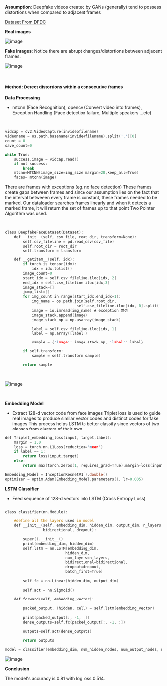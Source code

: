 **Assumption**: Deepfake videos created by GANs (generally) tend to possess distortions when compared to adjacent frames
<br/>

[Dataset From DFDC](https://ai.facebook.com/datasets/dfdc/)

**Real images**

![image](https://user-images.githubusercontent.com/58447982/175811325-ccce2c7f-af76-49ff-ab0c-8a83424c5d58.png)


**Fake images**: Notice there are abrupt changes/distortions between adjacent frames. 

![image](https://user-images.githubusercontent.com/58447982/175812221-08224f61-bf8e-4ea4-80b3-b679ff6c84d3.png)

<br/>

#### Method: Detect distortions within a consecutive frames
**Data Processing**
- mtcnn (Face Recognition), opencv (Convert video into frames), Exception Handling (Face detection failure, Multiple speakers ...etc)
<br/>

```c
vidcap = cv2.VideoCapture(invideofilename)
videoname = os.path.basename(invideofilename).split('.')[0]
count = 0
save_count=0

while True:
    success,image = vidcap.read()
    if not success:
        break
    mtcnn=MTCNN(image_size=img_size,margin=20,keep_all=True)
    faces= mtcnn(image)
```

There are frames with exceptions (eg. no face detection)
These frames create gaps between frames and since our assumption lies on the fact that the interval betweeen every frame is constant, 
these frames needed to be marked. Our dataloader searches frames linearly and when it detects a marked frame, it will return the set of frames up to that point
Two Pointer Algorithm was used.

<br/>

```c
class DeepfakeFaceDataset(Dataset):
    def __init__(self, csv_file, root_dir, transform=None):
        self.csv_fileline = pd.read_csv(csv_file)
        self.root_dir = root_dir
        self.transform = transform

    def __getitem__(self, idx):
        if torch.is_tensor(idx):
            idx = idx.tolist()
        image_count=0
        start_idx = self.csv_fileline.iloc[idx, 2]
        end_idx = self.csv_fileline.iloc[idx,3]
        image_stack=[]
        jump_list=[]
        for img_count in range(start_idx,end_idx+1):
            img_name = os.path.join(self.root_dir,
                                self.csv_fileline.iloc[idx, 0].split('.')[0]+'_{0:05d}.jpg'.format(img_count))
            image = io.imread(img_name) # exception 발생
            image_stack.append(image)
            image_stack_np = np.asarray(image_stack)

            label = self.csv_fileline.iloc[idx, 1]
            label = np.array([label])

            sample = {'image': image_stack_np, 'label': label}

        if self.transform:
            sample = self.transform(sample)

        return sample
```

<br/>

![image](https://user-images.githubusercontent.com/58447982/175812389-76898be4-6cf8-4856-8856-ef12b9c5cc7c.png)

<br/>




**Embedding Model**
- Extract 128-d vector code from face images
Triplet loss is used to guide real images to produce similar vector codes and distinct codes for fake images
This process helps LSTM to better classify since vectors of two classes from clusters of their own 


```c
def Triplet_embedding_loss(input, target,label):
    margin = 1.0
    loss = torch.nn.L1Loss(reduction='mean')
    if label == 1:
        return loss(input,target)
    else:
        return max(torch.zeros(1, requires_grad=True),margin-loss(input,target))

Embedding_Model = InceptionResnetV1().double()
optimizer = optim.Adam(Embedding_Model.parameters(), lr=0.005)
```

**LSTM Classifier**
- Feed sequence of 128-d vectors into LSTM (Cross Entropy Loss)

```c

class classifier(nn.Module):
    
    #define all the layers used in model
    def __init__(self, embedding_dim, hidden_dim, output_dim, n_layers, 
                 bidirectional, dropout):

        super().__init__()          
        print(embedding_dim, hidden_dim)
        self.lstm = nn.LSTM(embedding_dim, 
                           hidden_dim, 
                           num_layers=n_layers, 
                           bidirectional=bidirectional, 
                           dropout=dropout,
                           batch_first=True)
        
        self.fc = nn.Linear(hidden_dim, output_dim)
        
        self.act = nn.Sigmoid()
        
    def forward(self, embedding_vector):
        
        packed_output, (hidden, cell) = self.lstm(embedding_vector)
        
        print(packed_output[:, -1, :])
        dense_outputs=self.fc(packed_output[:, -1, :])

        outputs=self.act(dense_outputs)
        
        return outputs

model = classifier(embedding_dim, num_hidden_nodes, num_output_nodes, num_layers, bidirectional=False, dropout=dropout)

```

![image](https://user-images.githubusercontent.com/58447982/175812504-4d96ca78-f8e4-4403-baa2-0561edde1b24.png)


**Conclusion**

The model's accuracy is 0.81 with log loss 0.514.


